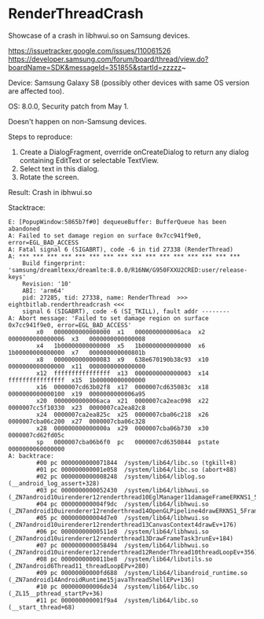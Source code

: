 # RenderThreadCrash
Showcase of a crash in libhwui.so on Samsung devices.

https://issuetracker.google.com/issues/110061526
https://developer.samsung.com/forum/board/thread/view.do?boardName=SDK&messageId=351855&startId=zzzzz~

Device: Samsung Galaxy S8 (possibly other devices with same OS version are affected too).

OS: 8.0.0, Security patch from May 1.

Doesn't happen on non-Samsung devices.

Steps to reproduce: 
1) Create a DialogFragment, override onCreateDialog to return any dialog containing EditText or selectable TextView.
2) Select text in this dialog.
3) Rotate the screen.

Result: 
Crash in ibhwui.so

Stacktrace:
```
E: [PopupWindow:5865b7f#0] dequeueBuffer: BufferQueue has been abandoned
A: Failed to set damage region on surface 0x7cc941f9e0, error=EGL_BAD_ACCESS
A: Fatal signal 6 (SIGABRT), code -6 in tid 27338 (RenderThread)
A: *** *** *** *** *** *** *** *** *** *** *** *** *** *** *** ***
    Build fingerprint: 'samsung/dreamltexx/dreamlte:8.0.0/R16NW/G950FXXU2CRED:user/release-keys'
    Revision: '10'
    ABI: 'arm64'
    pid: 27285, tid: 27338, name: RenderThread  >>> eightbitlab.renderthreadcrash <<<
    signal 6 (SIGABRT), code -6 (SI_TKILL), fault addr --------
A: Abort message: 'Failed to set damage region on surface 0x7cc941f9e0, error=EGL_BAD_ACCESS'
        x0   0000000000000000  x1   0000000000006aca  x2   0000000000000006  x3   0000000000000008
        x4   1b00000000000000  x5   1b00000000000000  x6   1b00000000000000  x7   000000000000801b
        x8   0000000000000083  x9   638e670190b38c93  x10  0000000000000000  x11  0000000000000000
        x12  ffffffffffffffff  x13  0000000000000003  x14  ffffffffffffffff  x15  1b00000000000000
        x16  0000007cd63b02f8  x17  0000007cd635083c  x18  0000000000000100  x19  0000000000006a95
        x20  0000000000006aca  x21  0000007ca2eac098  x22  0000007cc5f10330  x23  0000007ca2ea82c8
        x24  0000007ca2ea825c  x25  0000007cba06c218  x26  0000007cba06c200  x27  0000007cba06c328
        x28  000000000000000a  x29  0000007cba06b730  x30  0000007cd62fd05c
        sp   0000007cba06b6f0  pc   0000007cd6350844  pstate 0000000060000000
A: backtrace:
        #00 pc 0000000000071844  /system/lib64/libc.so (tgkill+8)
        #01 pc 000000000001e058  /system/lib64/libc.so (abort+88)
        #02 pc 0000000000008248  /system/lib64/liblog.so (__android_log_assert+328)
        #03 pc 0000000000052430  /system/lib64/libhwui.so (_ZN7android10uirenderer12renderthread10EglManager11damageFrameERKNS1_5FrameERK6SkRect+320)
        #04 pc 000000000004f9dc  /system/lib64/libhwui.so (_ZN7android10uirenderer12renderthread14OpenGLPipeline4drawERKNS1_5FrameERK6SkRectS8_RKNS0_12FrameBuilder13LightGeometryEPNS0_16LayerUpdateQueueERKNS0_4RectEbRKNS0_15BakedOpRenderer9LightInfoERKNSt3__16vectorINS_2spINS0_10RenderNodeEEENSM_9allocatorISQ_EEEEPNS0_19FrameInfoVisualizerE+76)
        #05 pc 000000000004d7e0  /system/lib64/libhwui.so (_ZN7android10uirenderer12renderthread13CanvasContext4drawEv+176)
        #06 pc 00000000000511e8  /system/lib64/libhwui.so (_ZN7android10uirenderer12renderthread13DrawFrameTask3runEv+184)
        #07 pc 0000000000058494  /system/lib64/libhwui.so (_ZN7android10uirenderer12renderthread12RenderThread10threadLoopEv+356)
        #08 pc 0000000000011be8  /system/lib64/libutils.so (_ZN7android6Thread11_threadLoopEPv+280)
        #09 pc 00000000000fd688  /system/lib64/libandroid_runtime.so (_ZN7android14AndroidRuntime15javaThreadShellEPv+136)
        #10 pc 000000000006de34  /system/lib64/libc.so (_ZL15__pthread_startPv+36)
        #11 pc 000000000001f9a4  /system/lib64/libc.so (__start_thread+68)
```
